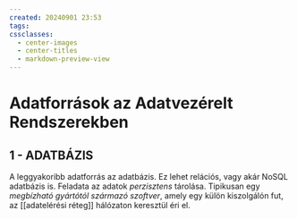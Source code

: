 ```yaml
---
created: 20240901 23:53
tags: 
cssclasses:
  - center-images
  - center-titles
  - markdown-preview-view
---
```


# Adatforrások az Adatvezérelt Rendszerekben
## 1 - ADATBÁZIS
A leggyakoribb adatforrás az adatbázis. Ez lehet relációs, vagy akár NoSQL adatbázis is. Feladata az adatok *perzisztens* tárolása. Tipikusan egy *megbízható gyártótól származó szoftver*, amely egy külön kiszolgálón fut, az [[adatelérési réteg]] hálózaton keresztül éri el.

